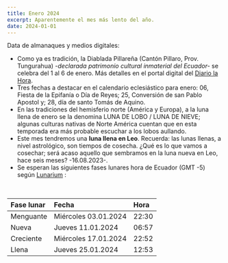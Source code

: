 ```yaml
---
title: Enero 2024 
excerpt: Aparentemente el mes más lento del año.
date: 2024-01-01
---
```


Data de almanaques y medios digitales:

- Como ya es tradición, la Diablada Pillareña (Cantón Pillaro, Prov. Tungurahua) *-declarada patrimonio cultural inmaterial del Ecuador-* se celebra del 1 al 6 de enero. Más detalles en el portal digital del [Diario la Hora](https://www.lahora.com.ec/tungurahua/conoce-partidas-seran-parte-diablada-pillarena-2024/).
- Tres fechas a destacar en el calendario eclesiástico para enero: 06, Fiesta de la Epifanía o Día de Reyes; 25, Conversión de san Pablo Apostol y; 28, día de santo Tomás de Aquino.
- En las tradiciones del hemisferio norte (América y Europa), a la luna llena de enero se la denomina LUNA DE LOBO / LUNA DE NIEVE; algunas culturas nativas de Norte América cuentan que en esta temporada era más probable escuchar a los lobos aullando. 
- Este mes tendremos una **luna llena en Leo**. Recuerda: las lunas llenas, a nivel astrológico, son tiempos de cosecha. ¿Qué es lo que vamos a cosechar; será acaso aquello que sembramos en la luna nueva en Leo, hace seis meses? -16.08.2023-.  
- Se esperan las siguientes fases lunares hora de Ecuador (GMT -5) según [Lunarium](https://www.lunarium.co.uk) :

<br/>  
  
| Fase lunar              | Fecha 	| Hora |
| :---------------- | :------  	| :---- |
| Menguante        |   Miércoles 03.01.2024   	| 22:30 |
| Nueva           |   Jueves 11.01.2024   	| 06:57 |
| Creciente    |  Miércoles 17.01.2024   	| 22:52 |
| Llena |  Jueves 25.01.2024   	| 12:53 |  



